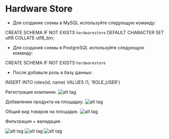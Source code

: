 # Hardware Store

- Для создание схемы в MySQL используйте следующую команду:

CREATE SCHEMA IF NOT EXISTS `hardwarestore` DEFAULT CHARACTER SET utf8 COLLATE utf8_bin;

- Для создания схемы в PostgreSQL используйте следующую команду:

CREATE SCHEMA IF NOT EXISTS `hardwarestore`

- После добавьте роль в базу данных:

INSERT INTO roles(id, name) VALUES (1, 'ROLE_USER')

Регистрация компании.
![alt tag](https://i.yapx.ru/ND48w.png "Регистрация")​

Добавление продукта на площадку.
![alt tag](https://i.yapx.ru/ND48v.png "Добавление продукта")​

Общий вид товаров на площадке.
![alt tag](https://i.yapx.ru/ND45O.png "Общий вид")​

Фильтрация + валидация.

![alt tag](https://i.yapx.ru/ND46R.png "Фильтрация + валидация")​
![alt tag](https://i.yapx.ru/ND45W.png "Фильтрация + валидация")​
![alt tag](https://i.yapx.ru/ND45Z.png "Фильтрация + валидация")​
